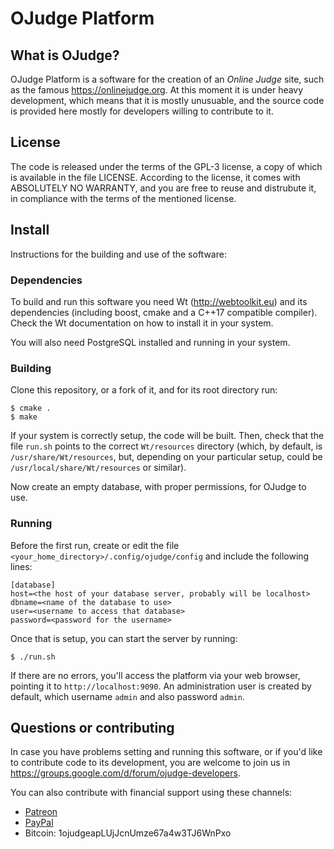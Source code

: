 # OJudge Platform

## What is OJudge?
OJudge Platform is a software for the creation of an *Online Judge* site, such as the famous https://onlinejudge.org. At this moment it is under heavy development, which means that it is mostly unusuable, and the source code is provided here mostly for developers willing to contribute to it.

## License
The code is released under the terms of the GPL-3 license, a copy of which is available in the file LICENSE. According to the license, it comes with ABSOLUTELY NO WARRANTY, and you are free to reuse and distrubute it, in compliance with the terms of the mentioned license.

## Install
Instructions for the building and use of the software:

### Dependencies
To build and run this software you need Wt (http://webtoolkit.eu) and its dependencies (including boost, cmake and a C++17 compatible compiler). Check the Wt documentation on how to install it in your system.

You will also need PostgreSQL installed and running in your system.

### Building
Clone this repository, or a fork of it, and for its root directory run:

```
$ cmake .
$ make
```

If your system is correctly setup, the code will be built. Then, check that the file `run.sh` points to the correct `Wt/resources` directory (which, by default, is `/usr/share/Wt/resources`, but, depending on your particular setup, could be `/usr/local/share/Wt/resources` or similar).

Now create an empty database, with proper permissions, for OJudge to use.

### Running
Before the first run, create or edit the file `<your_home_directory>/.config/ojudge/config` and include the following lines:

```
[database]
host=<the host of your database server, probably will be localhost>
dbname=<name of the database to use>
user=<username to access that database>
password=<password for the username>
```

Once that is setup, you can start the server by running:

```
$ ./run.sh
```

If there are no errors, you'll access the platform via your web browser, pointing it to ```http://localhost:9090```. An administration user is created by default, which username ```admin``` and also password ```admin```.

## Questions or contributing
In case you have problems setting and running this software, or if you'd like to contribute code to its development, you are welcome to join us in https://groups.google.com/d/forum/ojudge-developers.

You can also contribute with financial support using these channels:

* [Patreon](https://www.patreon.com/onlinejudge "Patreon")
* [PayPal](https://www.paypal.com/cgi-bin/webscr?cmd=_s-xclick&hosted_button_id=D7XA3E822BTP8&source=url "PayPal")
* Bitcoin: 1ojudgeapLUjJcnUmze67a4w3TJ6WnPxo
